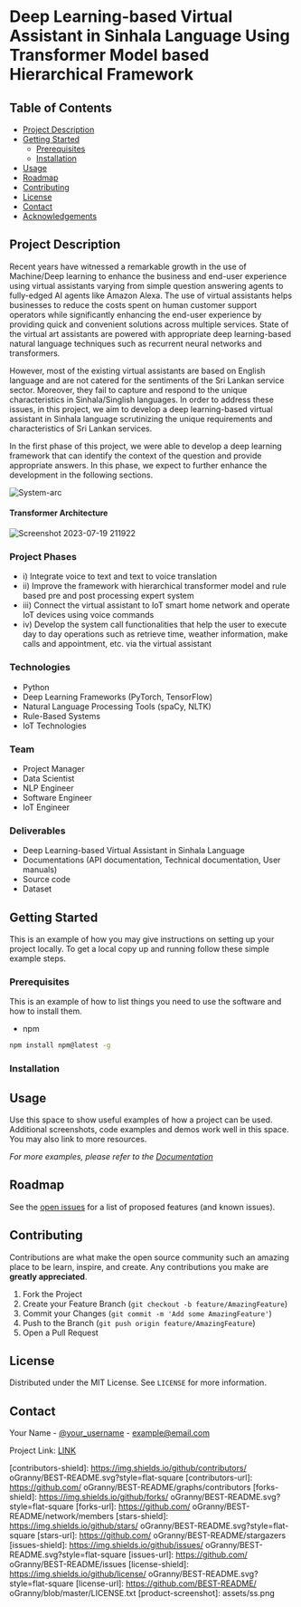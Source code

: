 # Deep Learning-based Virtual Assistant in Sinhala Language Using Transformer Model based Hierarchical Framework


<!-- TABLE OF CONTENTS -->
## Table of Contents

* [Project Description](#project-description)
* [Getting Started](#getting-started)
    * [Prerequisites](#prerequisites)
    * [Installation](#installation)
* [Usage](#usage)
* [Roadmap](#roadmap)
* [Contributing](#contributing)
* [License](#license)
* [Contact](#contact)
* [Acknowledgements](#acknowledgements)


## Project Description

Recent years have witnessed a remarkable growth in the use of Machine/Deep learning to enhance the business and end-user experience using virtual assistants varying from simple question answering agents to fully-edged AI agents like Amazon Alexa. The use of virtual assistants helps businesses to reduce the costs spent on human customer support operators while significantly enhancing the end-user experience by providing quick and convenient solutions across multiple services. State of the virtual art assistants are powered with appropriate deep learning-based natural language techniques such as recurrent neural networks and transformers.

However, most of the existing virtual assistants are based on English language and are not catered for the sentiments of the Sri Lankan service sector. Moreover, they fail to capture and respond to the unique characteristics in Sinhala/Singlish languages. In order to address these issues, in this project, we aim to develop a deep learning-based virtual assistant in Sinhala language scrutinizing the unique requirements and characteristics of Sri Lankan services.

In the first phase of this project, we were able to develop a deep learning framework that can identify the context of the question and provide appropriate answers. In this phase, we expect to further enhance the development in the following sections.

![System-arc](https://github.com/Deep-Learnng-Chatbot-Final-Year-Project/.github/assets/65262773/e75e15fe-168d-478d-b6f1-39fd63f0efa7)

#### Transformer Architecture

![Screenshot 2023-07-19 211922](https://github.com/Deep-Learnng-Chatbot-Final-Year-Project/.github/assets/65262773/4a68b037-f962-484f-88c9-cadd04bde287)


### Project Phases

- i) Integrate voice to text and text to voice translation
- ii) Improve the framework with hierarchical transformer model and rule based pre and post processing expert system
- iii) Connect the virtual assistant to IoT smart home network and operate IoT devices using voice commands
- iv) Develop the system call functionalities that help the user to execute day to day operations such as retrieve time, weather information, make calls and appointment, etc. via the virtual assistant

### Technologies
- Python
- Deep Learning Frameworks (PyTorch, TensorFlow)
- Natural Language Processing Tools (spaCy, NLTK)
- Rule-Based Systems
- IoT Technologies


### Team
- Project Manager
- Data Scientist
- NLP Engineer
- Software Engineer
- IoT Engineer

### Deliverables
- Deep Learning-based Virtual Assistant in Sinhala Language
- Documentations (API documentation, Technical documentation, User manuals)
- Source code
- Dataset










<!-- GETTING STARTED -->
## Getting Started

This is an example of how you may give instructions on setting up your project locally.
To get a local copy up and running follow these simple example steps.

### Prerequisites

This is an example of how to list things you need to use the software and how to install them.
* npm
```sh
npm install npm@latest -g
```

### Installation





<!-- USAGE EXAMPLES -->
## Usage

Use this space to show useful examples of how a project can be used. Additional screenshots, code examples and demos work well in this space. You may also link to more resources.

_For more examples, please refer to the [Documentation](LINK)_



<!-- ROADMAP -->
## Roadmap

See the [open issues](BEST-README/issues) for a list of proposed features (and known issues).



<!-- CONTRIBUTING -->
## Contributing

Contributions are what make the open source community such an amazing place to be learn, inspire, and create. Any contributions you make are **greatly appreciated**.

1. Fork the Project
2. Create your Feature Branch (`git checkout -b feature/AmazingFeature`)
3. Commit your Changes (`git commit -m 'Add some AmazingFeature'`)
4. Push to the Branch (`git push origin feature/AmazingFeature`)
5. Open a Pull Request



<!-- LICENSE -->
## License

Distributed under the MIT License. See `LICENSE` for more information.



<!-- CONTACT -->
## Contact

Your Name - [@your_username](https://twitter.com/your_username) - example@email.com

Project Link: [LINK](LINK)



<!-- MARKDOWN LINKS & IMAGES -->
<!-- https://www.markdownguide.org/basic-syntax/#reference-style-links -->
[contributors-shield]: https://img.shields.io/github/contributors/ oGranny/BEST-README.svg?style=flat-square
[contributors-url]: https://github.com/ oGranny/BEST-README/graphs/contributors
[forks-shield]: https://img.shields.io/github/forks/ oGranny/BEST-README.svg?style=flat-square
[forks-url]: https://github.com/ oGranny/BEST-README/network/members
[stars-shield]: https://img.shields.io/github/stars/ oGranny/BEST-README.svg?style=flat-square
[stars-url]: https://github.com/ oGranny/BEST-README/stargazers
[issues-shield]: https://img.shields.io/github/issues/ oGranny/BEST-README.svg?style=flat-square
[issues-url]: https://github.com/ oGranny/BEST-README/issues
[license-shield]: https://img.shields.io/github/license/ oGranny/BEST-README.svg?style=flat-square
[license-url]: https://github.com/BEST-README/ oGranny/blob/master/LICENSE.txt
[product-screenshot]: assets/ss.png

